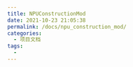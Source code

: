 ```yaml
---
title: NPUConstructionMod
date: 2021-10-23 21:05:38
permalink: /docs/npu_construction_mod/
categories:
  - 项目文档
tags:
  - 
---
```

